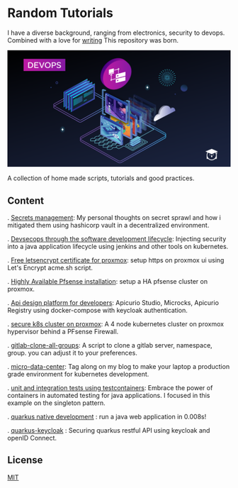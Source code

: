 # Random Tutorials

I have a diverse background, ranging from electronics, security to devops. Combined with a love for [writing](https://kyouuma.blogspot.com/) This repository was born. 

![tutorials](April-Content-Launch-DEVOPS-1200x628-1200x628.png)

A collection of home made scripts, tutorials and good practices.

## Content

. [Secrets management](https://kyouuma.blogspot.com/2020/04/injecting-security-into-devops-pipeline.html): My personal thoughts on secret sprawl and how i mitigated them using hashicorp vault in a decentralized environment. 

. [Devsecops through the software development lifecycle](https://kyouuma.blogspot.com/2020/04/injecting-security-into-devops-pipeline.html): Injecting security into a java application lifecycle using jenkins and other tools on kubernetes.

. [Free letsencrypt certificate for proxmox](https://kyouuma.blogspot.com/2020/04/setup-free-lets-encrypt-certificate-on.html): setup https on proxmox ui using Let's Encrypt acme.sh script.

. [Highly Available Pfsense installation](https://kyouuma.blogspot.com/2020/04/highly-available-pfsense-cluster-on.html): setup a HA pfsense cluster on proxmox.

. [Api design platform for developers](https://github.com/Kyouuma/api-management-docker-compose): Apicurio Studio, Microcks, Apicurio Registry using docker-compose with keycloak authentication.

. [ secure k8s cluster on proxmox](https://kyouuma.blogspot.com/2020/05/4-node-kubernetes-cluster-behind.html): A 4 node kubernetes cluster on proxmox hypervisor behind a PFsense Firewall.

. [gitlab-clone-all-groups](https://github.com/Kyouuma/Tutorials/tree/master/gitlab-clone-all-groups): A script to clone a gitlab server, namespace, group. you can adjust it to your preferences. 

. [micro-data-center](https://github.com/Kyouuma/Tutorials/tree/master/micro-data-center): Tag along on my blog to make your laptop a production grade environment for kubernetes development.

. [unit and integration tests using testcontainers](https://github.com/Kyouuma/Tutorials/tree/master/singleton-testcontainers): Embrace the power of containers in automated testing for java applications. I focused in this example on the singleton pattern.

. [quarkus native development](https://github.com/Kyouuma/Tutorials/tree/master/quarkus-native-development) : run a java web application in 0.008s!

. [quarkus-keycloak](https://github.com/Kyouuma/Tutorials/tree/master/quarkus-keycloak) : Securing quarkus restful API using keycloak and openID Connect.



## License
[MIT](https://choosealicense.com/licenses/mit/)
